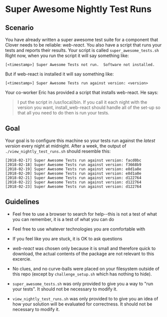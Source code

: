 # Super Awesome Nightly Test Runs 

## Scenario

You have already written a super awesome test suite for a component that Clover needs to be reliable: *web-react*.  You also have a script that runs your tests and reports their results.  Your script is called `super_awesome_tests.sh`
Right now, when you run the script it will say something like:

    [<timestamp>] Super Awesome Tests not run.  Software not installed.

But if web-react is installed it will say something like:

    [<timestamp>] Super Awesome Tests run against version: <version> 

Your co-worker Eric has provided a script that installs web-react. He says: 

> I put the script in /usr/local/bin.  If you call it each night with the version you want, install_web-react should handle all of the set-up so that all you need to do then is run your tests.

## Goal

Your goal is to configure this machine so your tests run against the *latest version* every night at midnight.  After a week, the output of `./view_nightly_test_runs.sh` should resemble this:

    [2018-02-17] Super Awesome Tests run against version: facd0bc
    [2018-02-18] Super Awesome Tests run against version: f3668b9
    [2018-02-19] Super Awesome Tests run against version: e8d1a8e
    [2018-02-20] Super Awesome Tests run against version: e8d1a8e
    [2018-02-21] Super Awesome Tests run against version: d122764
    [2018-02-22] Super Awesome Tests run against version: d122764
    [2018-02-23] Super Awesome Tests run against version: d122764

## Guidelines

 - Feel free to use a browser to search for help--this is not a test of what you can remember, it is a test of what you can do

 - Feel free to use whatever technologies you are comfortable with

 - If you feel like you are stuck, it is OK to ask questions

 - *web-react* was chosen only because it is small and therefore quick to download, the actual contents of the package are not relevant to this excercie.

 - No clues, and no curve-balls were placed on your filesystem outside of this repo (except by `challenge_setup.sh` which has nothing to hide).

 - `super_awesome_tests.sh` was only provided to give you a way to "run your tests".  It should not be necessary to modify it.

 - `view_nightly_test_runs.sh` was only provided to to give you an idea of how your solution will be evaluated for correctness.  It should not be necessary to modify it.

